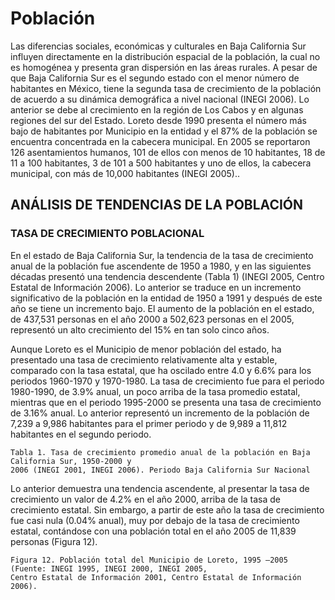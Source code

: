 # Población

Las diferencias sociales, económicas y culturales en Baja California Sur influyen directamente en la distribución espacial de la población, la cual no es homogénea y presenta gran dispersión en las áreas rurales. A pesar de que Baja California Sur es el segundo estado con el menor número de habitantes en México, tiene la segunda tasa de crecimiento de la población de acuerdo a su dinámica demográfica a nivel nacional \(INEGI 2006\). Lo anterior se debe al crecimiento en la región de Los Cabos y en algunas regiones del sur del Estado. Loreto desde 1990 presenta el número más bajo de habitantes por Municipio en la entidad y el 87% de la población se encuentra concentrada en la cabecera municipal. En 2005 se reportaron 126 asentamientos humanos, 101 de ellos con menos de 10 habitantes, 18 de 11 a 100 habitantes, 3 de 101 a 500 habitantes y uno de ellos, la cabecera municipal, con más de 10,000 habitantes \(INEGI 2005\)..

## ANÁLISIS DE TENDENCIAS DE LA POBLACIÓN

### TASA DE CRECIMIENTO POBLACIONAL

En el estado de Baja California Sur, la tendencia de la tasa de crecimiento anual de la población fue ascendente de 1950 a 1980, y en las siguientes décadas presentó una tendencia descendente \(Tabla 1\) \(INEGI 2005, Centro Estatal de Información 2006\). Lo anterior se traduce en un incremento significativo de la población en la entidad de 1950 a 1991 y después de este año se tiene un incremento bajo. El aumento de la población en el estado, de 437,531 personas en el año 2000 a 502,623 personas en el 2005, representó un alto crecimiento del 15% en tan solo cinco años.

Aunque Loreto es el Municipio de menor población del estado, ha presentado una tasa de crecimiento relativamente alta y estable, comparado con la tasa estatal, que ha oscilado entre 4.0 y 6.6% para los periodos 1960-1970 y 1970-1980. La tasa de crecimiento fue para el periodo 1980-1990, de 3.9% anual, un poco arriba de la tasa promedio estatal, mientras que en el periodo 1995-2000 se presenta una tasa de crecimiento de 3.16% anual. Lo anterior representó un incremento de la población de 7,239 a 9,986 habitantes para el primer periodo y de 9,989 a 11,812 habitantes en el segundo periodo.

```text
Tabla 1. Tasa de crecimiento promedio anual de la población en Baja California Sur, 1950-2000 y
2006 (INEGI 2001, INEGI 2006). Periodo Baja California Sur Nacional
```

Lo anterior demuestra una tendencia ascendente, al presentar la tasa de crecimiento un valor de 4.2% en el año 2000, arriba de la tasa de crecimiento estatal. Sin embargo, a partir de este año la tasa de crecimiento fue casi nula \(0.04% anual\), muy por debajo de la tasa de crecimiento estatal, contándose con una población total en el año 2005 de 11,839 personas \(Figura 12\).

```text
Figura 12. Población total del Municipio de Loreto, 1995 –2005 (Fuente: INEGI 1995, INEGI 2000, INEGI 2005,
Centro Estatal de Información 2001, Centro Estatal de Información 2006).
```

